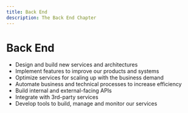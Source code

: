```yaml
---
title: Back End
description: The Back End Chapter
---
```


# Back End

- Design and build new services and architectures
- Implement features to improve our products and systems
- Optimize services for scaling up with the business demand
- Automate business and technical processes to increase efficiency
- Build internal and external-facing APIs
- Integrate with 3rd-party services
- Develop tools to build, manage and monitor our services
